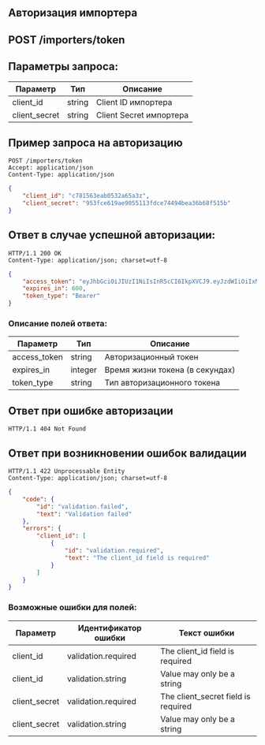 ## Авторизация импортера

## POST /importers/token

## Параметры запроса<a name="parameters"></a>:

| Параметр      | Тип    | Описание                |
|---------------|--------|-------------------------|
| client_id     | string | Client ID импортера     |
| client_secret | string | Client Secret импортера |

## Пример запроса на авторизацию

```http
POST /importers/token
Accept: application/json
Content-Type: application/json
```
```json
{
    "client_id": "c781563eab0532a65a3z",
    "client_secret": "953fce619ae9055113fdce74494bea36b68f515b"
}
```

## Ответ в случае успешной авторизации<a name="response"></a>:

```http
HTTP/1.1 200 OK
Content-Type: application/json; charset=utf-8
```
```json
{
    "access_token": "eyJhbGciOiJIUzI1NiIsInR5cCI6IkpXVCJ9.eyJzdWIiOiIxMjM0NTY3ODkwIiwibmFtZSI6IkpvaG4gRG9lIiwiYWRtaW4iOnRydWV9.TJVA95OrM7E2cBab30RMHrHDcEfxjoYZgeFONFh7HgQ",
    "expires_in": 600,
    "token_type": "Bearer"
}
```

### Описание полей ответа<a name="fields"></a>:

| Параметр     | Тип     | Описание                        |
|--------------|---------|---------------------------------|
| access_token | string  | Авторизационный токен           |
| expires_in   | integer | Время жизни токена (в секундах) |
| token_type   | string  | Тип авторизационного токена     |

## Ответ при ошибке авторизации

```http
HTTP/1.1 404 Not Found
```

## Ответ при возникновении ошибок валидации

```http
HTTP/1.1 422 Unprocessable Entity
Content-Type: application/json; charset=utf-8
```
```json
{
    "code": {
        "id": "validation.failed",
        "text": "Validation failed"
    },
    "errors": {
        "client_id": [
            {
                "id": "validation.required", 
                "text": "The client_id field is required"
            }
        ]
    }
}
```

### Возможные ошибки для полей<a name="errors"></a>:

| Параметр      | Идентификатор ошибки | Текст ошибки                        |
|---------------|----------------------|-------------------------------------|
| client_id     | validation.required  | The client_id field is required     |
| client_id     | validation.string    | Value may only be a string          |
| client_secret | validation.required  | The client_secret field is required |
| client_secret | validation.string    | Value may only be a string          |
